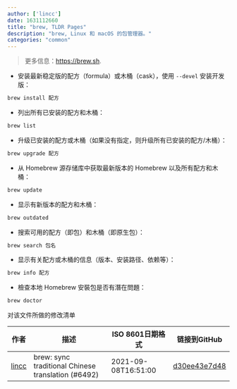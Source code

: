 ```yaml
---
author: ['lincc']
date: 1631112660
title: "brew, TLDR Pages"
description: "brew, Linux 和 macOS 的包管理器。"
categories: "common"
---
```

> 更多信息：<https://brew.sh>.

- 安装最新稳定版的配方（formula）或木桶（cask），使用 `--devel` 安装开发版：

```bash
brew install 配方
```

- 列出所有已安装的配方和木桶：

```bash
brew list
```

- 升级已安装的配方或木桶（如果没有指定，则升级所有已安装的配方/木桶）：

```bash
brew upgrade 配方
```

- 从 Homebrew 源存储库中获取最新版本的 Homebrew 以及所有配方和木桶：

```bash
brew update
```

- 显示有新版本的配方和木桶：

```bash
brew outdated
```

- 搜索可用的配方（即包）和木桶（即原生包）：

```bash
brew search 包名
```

- 显示有关配方或木桶的信息（版本、安装路径、依赖等）：

```bash
brew info 配方
```

- 檢查本地 Homebrew 安裝包是否有潛在問題：

```bash
brew doctor
```
对该文件所做的修改清单


作者 | 描述 | ISO 8601日期格式 | 链接到GitHub
------|-----|-----|-----
[lincc](mailto:46962923+blueskyson@users.noreply.github.com) | brew: sync traditional Chinese translation (#6492) | 2021-09-08T16:51:00 | [d30ee43e7d48](https://github.com/tldr-pages/tldr/commit/d30ee43e7d48a803c5c3bc369b16e6ba628be9eb)

